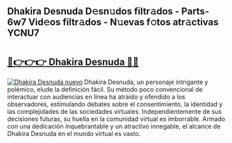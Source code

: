 ## Dhakira Desnuda D𝚎sn𝚞dos filtr𝚊dos - Parts-6w7 Vid𝚎os filtr𝚊dos - N𝚞evas f𝚘tos atr𝚊ctivas YCNU7

# <h2><a href="http://mb9xln.tromn.icu/?c=Dhakira+Desnuda">🔗👉👉👉 Dhakira Desnuda 🔗🔗</a></h2>

[![Dhakira Desnuda nuevo](https://i.imgur.com/pEAQMta.gif)](http://mb9xln.tromn.icu/?c=Dhakira+Desnuda)
Dhakira Desnuda, un personaje intrigante y polémico, elude la definición fácil. Su método poco convencional de interactuar con audiencias en línea ha atraído y ofendido a los observadores, estimulando debates sobre el consentimiento, la identidad y las complejidades de las sociedades virtuales. Independientemente de sus decisiones futuras, su huella en la comunidad virtual es imborrable. Armado con una dedicación inquebrantable y un atractivo innegable, el alcance de Dhakira Desnuda en el mundo virtual es vasto.
